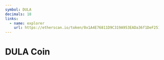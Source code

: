 ```yaml
---
symbol: DULA
decimals: 18
links:
  - name: explorer
    url: https://etherscan.io/token/0x1A4E76811D9C319A953EADa36f1DeF25156C8D93
---
```


# DULA Coin
